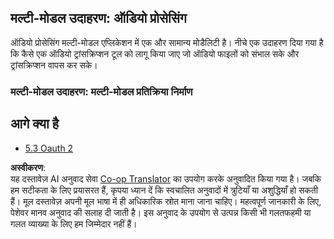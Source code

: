 <!--
CO_OP_TRANSLATOR_METADATA:
{
  "original_hash": "56238122f67d302188668cd1e0371d5c",
  "translation_date": "2025-07-14T00:12:23+00:00",
  "source_file": "05-AdvancedTopics/mcp-multi-modality/README.md",
  "language_code": "hi"
}
-->
## मल्टी-मोडल उदाहरण: ऑडियो प्रोसेसिंग

ऑडियो प्रोसेसिंग मल्टी-मोडल एप्लिकेशन में एक और सामान्य मोडैलिटी है। नीचे एक उदाहरण दिया गया है कि कैसे एक ऑडियो ट्रांसक्रिप्शन टूल को लागू किया जाए जो ऑडियो फाइलों को संभाल सके और ट्रांसक्रिप्शन वापस कर सके।

### मल्टी-मोडल उदाहरण: मल्टी-मोडल प्रतिक्रिया निर्माण

## आगे क्या है

- [5.3 Oauth 2](../mcp-oauth2-demo/README.md)

**अस्वीकरण**:  
यह दस्तावेज़ AI अनुवाद सेवा [Co-op Translator](https://github.com/Azure/co-op-translator) का उपयोग करके अनुवादित किया गया है। जबकि हम सटीकता के लिए प्रयासरत हैं, कृपया ध्यान दें कि स्वचालित अनुवादों में त्रुटियाँ या अशुद्धियाँ हो सकती हैं। मूल दस्तावेज़ अपनी मूल भाषा में ही अधिकारिक स्रोत माना जाना चाहिए। महत्वपूर्ण जानकारी के लिए, पेशेवर मानव अनुवाद की सलाह दी जाती है। इस अनुवाद के उपयोग से उत्पन्न किसी भी गलतफहमी या गलत व्याख्या के लिए हम जिम्मेदार नहीं हैं।
